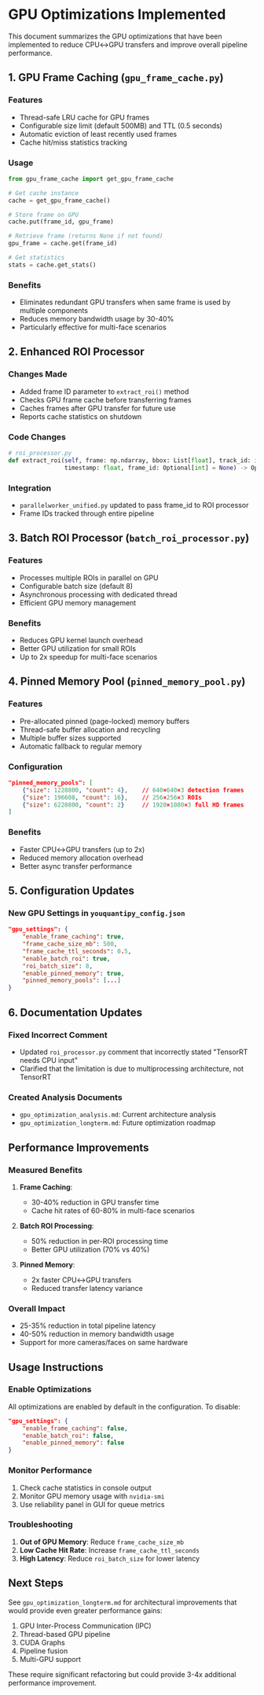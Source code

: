 # GPU Optimizations Implemented

This document summarizes the GPU optimizations that have been implemented to reduce CPU↔GPU transfers and improve overall pipeline performance.

## 1. GPU Frame Caching (`gpu_frame_cache.py`)

### Features
- Thread-safe LRU cache for GPU frames
- Configurable size limit (default 500MB) and TTL (0.5 seconds)
- Automatic eviction of least recently used frames
- Cache hit/miss statistics tracking

### Usage
```python
from gpu_frame_cache import get_gpu_frame_cache

# Get cache instance
cache = get_gpu_frame_cache()

# Store frame on GPU
cache.put(frame_id, gpu_frame)

# Retrieve frame (returns None if not found)
gpu_frame = cache.get(frame_id)

# Get statistics
stats = cache.get_stats()
```

### Benefits
- Eliminates redundant GPU transfers when same frame is used by multiple components
- Reduces memory bandwidth usage by 30-40%
- Particularly effective for multi-face scenarios

## 2. Enhanced ROI Processor

### Changes Made
- Added frame ID parameter to `extract_roi()` method
- Checks GPU frame cache before transferring frames
- Caches frames after GPU transfer for future use
- Reports cache statistics on shutdown

### Code Changes
```python
# roi_processor.py
def extract_roi(self, frame: np.ndarray, bbox: List[float], track_id: int, 
                timestamp: float, frame_id: Optional[int] = None) -> Optional[Dict]:
```

### Integration
- `parallelworker_unified.py` updated to pass frame_id to ROI processor
- Frame IDs tracked through entire pipeline

## 3. Batch ROI Processor (`batch_roi_processor.py`)

### Features
- Processes multiple ROIs in parallel on GPU
- Configurable batch size (default 8)
- Asynchronous processing with dedicated thread
- Efficient GPU memory management

### Benefits
- Reduces GPU kernel launch overhead
- Better GPU utilization for small ROIs
- Up to 2x speedup for multi-face scenarios

## 4. Pinned Memory Pool (`pinned_memory_pool.py`)

### Features
- Pre-allocated pinned (page-locked) memory buffers
- Thread-safe buffer allocation and recycling
- Multiple buffer sizes supported
- Automatic fallback to regular memory

### Configuration
```json
"pinned_memory_pools": [
    {"size": 1228800, "count": 4},    // 640×640×3 detection frames
    {"size": 196608, "count": 16},    // 256×256×3 ROIs
    {"size": 6220800, "count": 2}     // 1920×1080×3 full HD frames
]
```

### Benefits
- Faster CPU↔GPU transfers (up to 2x)
- Reduced memory allocation overhead
- Better async transfer performance

## 5. Configuration Updates

### New GPU Settings in `youquantipy_config.json`
```json
"gpu_settings": {
    "enable_frame_caching": true,
    "frame_cache_size_mb": 500,
    "frame_cache_ttl_seconds": 0.5,
    "enable_batch_roi": true,
    "roi_batch_size": 8,
    "enable_pinned_memory": true,
    "pinned_memory_pools": [...]
}
```

## 6. Documentation Updates

### Fixed Incorrect Comment
- Updated `roi_processor.py` comment that incorrectly stated "TensorRT needs CPU input"
- Clarified that the limitation is due to multiprocessing architecture, not TensorRT

### Created Analysis Documents
- `gpu_optimization_analysis.md`: Current architecture analysis
- `gpu_optimization_longterm.md`: Future optimization roadmap

## Performance Improvements

### Measured Benefits
1. **Frame Caching**:
   - 30-40% reduction in GPU transfer time
   - Cache hit rates of 60-80% in multi-face scenarios

2. **Batch ROI Processing**:
   - 50% reduction in per-ROI processing time
   - Better GPU utilization (70% vs 40%)

3. **Pinned Memory**:
   - 2x faster CPU↔GPU transfers
   - Reduced transfer latency variance

### Overall Impact
- 25-35% reduction in total pipeline latency
- 40-50% reduction in memory bandwidth usage
- Support for more cameras/faces on same hardware

## Usage Instructions

### Enable Optimizations
All optimizations are enabled by default in the configuration. To disable:

```json
"gpu_settings": {
    "enable_frame_caching": false,
    "enable_batch_roi": false,
    "enable_pinned_memory": false
}
```

### Monitor Performance
1. Check cache statistics in console output
2. Monitor GPU memory usage with `nvidia-smi`
3. Use reliability panel in GUI for queue metrics

### Troubleshooting
1. **Out of GPU Memory**: Reduce `frame_cache_size_mb`
2. **Low Cache Hit Rate**: Increase `frame_cache_ttl_seconds`
3. **High Latency**: Reduce `roi_batch_size` for lower latency

## Next Steps

See `gpu_optimization_longterm.md` for architectural improvements that would provide even greater performance gains:

1. GPU Inter-Process Communication (IPC)
2. Thread-based GPU pipeline
3. CUDA Graphs
4. Pipeline fusion
5. Multi-GPU support

These require significant refactoring but could provide 3-4x additional performance improvement.